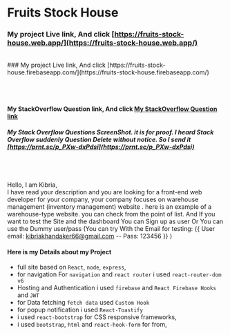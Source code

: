 # Fruits Stock House

### My project Live link, And click [https://fruits-stock-house.web.app/](https://fruits-stock-house.web.app/)
<br/>
### My project Live link, And click [https://fruits-stock-house.firebaseapp.com/](https://fruits-stock-house.firebaseapp.com/)
<br/>

<br /><br />
#### My StackOverflow Question link, And click [My StackOverflow Question link](https://fruits-stock-house.firebaseapp.com/)

##### My Stack Overflow Questions ScreenShot. it is for proof. I heard Stack Overflow suddenly Question Delete without notice. So I send it [https://prnt.sc/p_PXw-dxPdsi](https://prnt.sc/p_PXw-dxPdsi)

<br /><br />

Hello,
I am Kibria,
<br />
I have read your description and you are looking for a front-end web developer for your company, your company focuses on warehouse management (inventory management) website . here is an example of a warehouse-type website. you can check from the point of list. And If you want to test the Site and the dashboard You can Sign up as user Or You can use the Dummy user/pass  (You can try With the Email for testing: {{ User email: kibriakhandaker66@gmail.com  -- Pass: 123456 }} )

#### Here is my Details about my Project

- full site based on `React`, `node`, `express`,
- for navigation For `navigation` and `react router` i used `react-router-dom v6`
- Hosting and Authentication i used `firebase` and `React Firebase Hooks` and `JWT`
- for Data fetching `fetch data` used `Custom Hook`
- for popup notification i used `React-Toastify`
- i used `react-bootstrap` for CSS responsive frameworks,
- i used `bootstrap`, `html` and `react-hook-form` for from,
